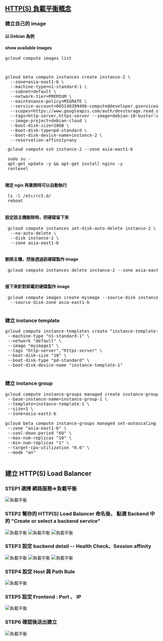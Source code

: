 ## [HTTP(S) 負載平衡概念](https://cloud.google.com/load-balancing/docs/https/?hl=zh-TW)

### 建立自己的 image
#### 以 Debian 為例
#### show available images
<pre>
gcloud compute images list
</pre>
<pre>


gcloud beta compute instances create instance-2 \
  --zone=asia-east1-b \
  --machine-type=n1-standard-1 \
  --subnet=default \
  --network-tier=PREMIUM \
  --maintenance-policy=MIGRATE \
  --service-account=865148399496-compute@developer.gserviceaccount.com \
  --scopes=https://www.googleapis.com/auth/devstorage.read_only,https://www.googleapis.com/auth/logging.write,https://www.googleapis.com/auth/monitoring.write,https://www.googleapis.com/auth/servicecontrol,https://www.googleapis.com/auth/service.management.readonly,https://www.googleapis.com/auth/trace.append \
  --tags=http-server,https-server --image=debian-10-buster-v20191210 \
  --image-project=debian-cloud \
  --boot-disk-size=10GB \
  --boot-disk-type=pd-standard \
  --boot-disk-device-name=instance-2 \
  --reservation-affinity=any
</pre>
<pre>
 gcloud compute ssh instance-2 --zone asia-east1-b
 
 sudo su -
 apt-get update -y && apt-get install nginx -y
 runlevel
 </pre>
 #### 確定 ngix 再重開時可以自動執行
 <pre>
 ls -l /etc/rc5.d/
 reboot
 </pre>
 #### 設定該主機刪除時，把硬碟留下來
 <pre>
 gcloud compute instances set-disk-auto-delete instance-2 \
  --no-auto-delete \
  --disk instance-2 \
  --zone asia-east1-b
 </pre>
 #### 刪除主機，然後透過該硬碟製作 image
 <pre>
 gcloud compute instances delete instance-2 --zone asia-east1-b -q
 </pre>
 #### 接下來針對卸載的硬碟製作 image
 <pre>
 gcloud compute images create myimage --source-disk instance-2 \
  --source-disk-zone asia-east1-b
 </pre>
 ### 建立 instance template
 <pre>
gcloud compute instance-templates create "instance-template-1" \
 --machine-type "n1-standard-1" \
 --network "default" \
 --image "myimage1" \
 --tags "http-server","https-server" \
 --boot-disk-size "10" \
 --boot-disk-type "pd-standard" \
 --boot-disk-device-name "instance-template-1"
 </pre>
 ### 建立 instance group
 <pre>
gcloud compute instance-groups managed create instance-group-1 \
 --base-instance-name=instance-group-1 \
 --template=instance-template-1 \
 --size=1 \
 --zone=asia-east1-b

gcloud beta compute instance-groups managed set-autoscaling "instance-group-1" \
 --zone "asia-east1-b" \
 --cool-down-period "60" \
 --max-num-replicas "10" \
 --min-num-replicas "1" \
 --target-cpu-utilization "0.6" \
 --mode "on"
 </pre>
## 建立 HTTP(S) Load Balancer
### STEP1 選擇 網路服務=>負載平衡
![負載平衡](images/Load_balance1.jpg)
### STEP2 幫你的 HTTP(S) Load Balancer 命名後， 點選 Backend 中的 "Create or select a backend service"
![負載平衡](images/Load_balance2.jpg)
![負載平衡](images/Load_balance3.jpg)
![負載平衡](images/Load_balance4.jpg)
### STEP3 設定 backend detail -- Health Check、Session affinity
![負載平衡](images/Load_balance5.jpg)
![負載平衡](images/Load_balance6.jpg)
![負載平衡](images/Load_balance7.jpg)
### STEP4 設定 Host 與 Path Rule
![負載平衡](images/Load_balance8.jpg)
### STEP5 設定 Frontend : Port 、 IP
![負載平衡](images/Load_balance9.jpg)
### STEP6 確認後送出建立
![負載平衡](images/Load_balance10.jpg)

